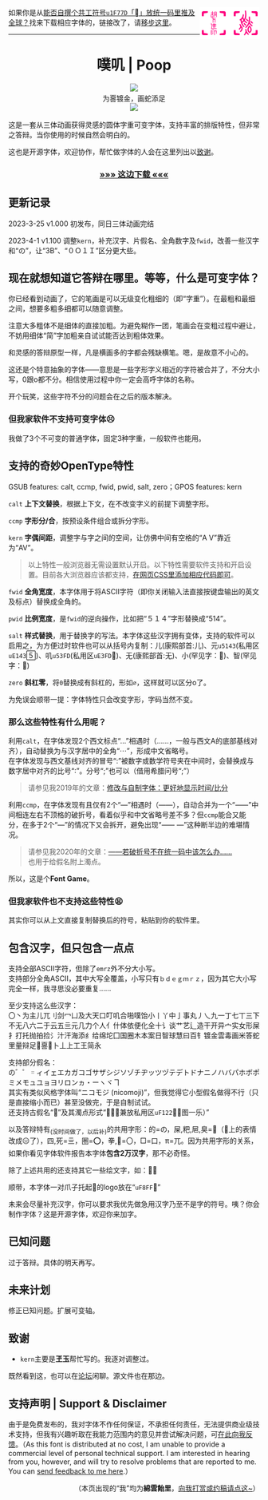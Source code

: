<a href="https://github.com/MY1L/icense"><img src="https://github.com/MY1L/icense/raw/main/Seal.svg" align="right" width="120" height="64"/></a>

如果你是从[能否自撰个共工符号`u1F77D`「🝽」放统一码里推及全球？](https://www.bilibili.com/video/BV1Gd4y1R7Mj/)找来下载相应字体的，链接改了，请[移步这里](https://github.com/MY1L/Unicode/releases/tag/NotoUni7)。

----

<h1 align="center">噗叽 | Poop</h1>
<p align="center">
<a href="https://afdian.net/@FairyFloss" target="_blank">
<img src="https://user-images.githubusercontent.com/58043328/227652884-7dfc1e74-b947-4dcb-ab4d-b50ca8799e06.png">
</a><br/>为𠷡镀金，画蛇添足<br/>
<img src="https://user-images.githubusercontent.com/58043328/227654992-f7a817bb-8ae5-4762-896c-8a40738fb3b6.gif">
</p>

这是一套从三体动画获得灵感的圆体字重可变字体，支持丰富的排版特性，但非常之答辩。当你使用的时候自然会明白的。

这也是开源字体，欢迎协作，帮忙做字体的人会在这里列出以[致谢](#致谢)。

<h3 align="center"><a href="https://github.com/MY1L/FontGame/releases"><strong>»»» 这边下载 «««</strong></a></h3>

## 更新记录
2023-3-25 v1.000 初发布，同日三体动画完结

2023-4-1 v1.100 调整`kern`，补充汉字、片假名、全角数字及`fwid`，改善一些汉字和“の”，让“3B”、“０Ｏ１Ｉ”区分更大些。

## 现在就想知道它答辩在哪里。等等，什么是可变字体？
你已经看到动画了，它的笔画是可以无级变化粗细的（即“字重”）。在最粗和最细之间，想要多粗多细都可以随意调整。

注意大多粗体不是细体的直接加粗。为避免糊作一团，笔画会在变粗过程中避让，不妨用细体“简”字加粗亲自试试能否达到粗体效果。

和灵感的答辩原型一样，凡是横画多的字都会残缺横笔。嗯，是故意不小心的。

这还是个特意抽象的字体——意思是一些字形字义相近的字符被合并了，不分大小写，0跟o都不分。相信使用过程中你一定会高呼字体的名称。

开个玩笑，这些字符不分的问题会在之后的版本解决。

### 但我家软件不支持可变字体😣
我做了3个不可变的普通字体，固定3种字重，一般软件也能用。

## 支持的奇妙OpenType特性
GSUB features: calt, ccmp, fwid, pwid, salt, zero；GPOS features: kern

`calt` **上下文替换**，根据上下文，在不改变字义的前提下调整字形。

`ccmp` **字形分/合**，按预设条件组合或拆分字形。

`kern` **字偶间距**，调整字与字之间的空间，让仿佛中间有空格的“A V”靠近为“AV”。

> 以上特性一般浏览器无需设置默认开启。以下特性需要软件支持和开启设置。目前各大浏览器应该都支持，[在网页CSS里添加相应代码即可](https://developer.mozilla.org/zh-CN/docs/Web/CSS/CSS_Fonts/OpenType_fonts_guide "OpenType字体特性指南 - CSS | MDN")。

`fwid` **全角宽度**，本字体用于将ASCII字符（即你关闭输入法直接按键盘输出的英文及标点）替换成全角的。

`pwid` **比例宽度**，是`fwid`的逆向操作，比如把“５１４”字形替换成“514”。

`salt` **样式替换**，用于替换字的写法。本字体这些汉字拥有变体，支持的软件可以启用之，为方便过时软件也可以从括号内复制：儿(康熙部首:⼉)、元`u5143`(私用区`uE143`)、叽`u53FD`(私用区`uE3FD`)、无(康熙部首:⽆)、小(罕见字：𡭔)、智(罕见字：𰤛)

`zero` **斜杠零**，将`0`替换成有斜杠的，形如`∅`，这样就可以区分o了。

为免误会顺带一提：字体特性只会改变字形，字码当然不变。

### 那么这些特性有什么用呢？
利用`calt`，在字体发现2个西文标点“…”相遇时（……，一般与西文A的底部基线对齐），自动替换为与汉字居中的全角“⋯”，形成中文省略号。\
在字体发现与西文基线对齐的冒号“:”被数字或数学符号夹在中间时，会替换成与数字居中对齐的比号“∶”。分号“;”也可以（借用希腊问号“;”）
> 请参见我2019年的文章：[修改与自制字体：更好地显示时间/比分](https://www.bilibili.com/read/cv4146730)

利用`ccmp`，在字体发现有且仅有2个“—”相遇时（——），自动合并为一个“⸺”中间相连左右不顶格的破折号，看着似乎和中文省略号差不多？但`ccmp`能合又能分，在多于2个“—”的情况下又会拆开，避免出现“⸺ —”这种断半边的难堪情况。
> 请参见我2020年的文章：[——若破折号不在统一码中该怎么办……](https://www.bilibili.com/read/cv8280047#reply8280047)\
也用于给假名附上濁点。

所以，这是个**Font Game**。

### 但我家软件也不支持这些特性😫
其实你可以从上文直接复制替换后的符号，粘贴到你的软件里。

## 包含汉字，但只包含一点点
支持全部ASCII字符，但除了`emrz`外不分大小写。\
支持部分全角ASCII，其中大写全覆盖，小写只有`ｂｄｅｇｍｒｚ`，因为其它大小写完全一样，我寻思没必要重复……

至少支持这么些汉字：\
〇丶为主儿兀刂剑冖凵及大天口叮叽合啪噗饴小丨丫中亅事丸丿乀九一丁七丅三下不无八六二于云五亖元几力个人亻什体依便化全十讠谈艹艺辶造干开异宀实女形屎扌打托抛拍捡氵汁汗海添纟给绵坨囗国圈木本案日智球慧曰百钅镀金雲毒画米答蛇里量辩足𡭔𠷡𰤛卜丄上工王简永 <!-- 度渡 -->

支持部分假名：\
の゛゜゠ィイェエカガコゴサザシジソゾチヂッツヅテデトドナニノハバパホボポミメモュユョヨリロンヵ・ーヽヾヿ\
其实有类似风格字体叫“ニコモジ (nicomoji)”，但我觉得它小型假名做得不行（只是直接缩小而已）甚至没做完，于是自制试试。\
还支持古假名“𛄢”及其濁点形式“𛄢゙（兼放私用区`uF122`，图一乐）”

以及答辩特有<sub>(没时间做了，以后补)</sub>的共用字形：的=の，屎,粑,㞎,臭=💩（💩上的表情改成😑了），四,死=亖，圈=⭕，拳,👊=〇，□=口，π=兀。因为共用字形的关系，如果你看见字体软件报告本字体**包含2万汉字**，那不必奇怪。

除了上述共用的还支持其它一些绘文字，如：👐📄

顺带，本字体一对爪子托起💩的logo放在“`uF8FF`”

未来会尽量补充汉字，你可以要求我优先做急用汉字乃至不是字的符号。咦？你会制作字体？这是开源字体，欢迎你来加字。

## 已知问题
过于答辩。具体的明天再写。

## 未来计划
修正已知问题。扩展可变轴。

## 致谢
- `kern`主要是**玊玉**帮忙写的。我逐对调整过。

既然看到这，也可以在[论坛][disc]闲聊。源文件也在那边。

## 支持声明 | Support & Disclaimer
由于是免费发布的，我对字体不作任何保证，不承担任何责任，无法提供商业级技术支持，但我有兴趣听取在我能力范围内的意见并尝试解决问题，可[在此向我反馈][isss]。（As this font is distributed at no cost, I am unable to provide a commercial level of personal technical support. I am interested in hearing from you, however, and will try to resolve problems that are reported to me. You can [send feedback to me here][isss].）

<p align="right">（本页出现的“我”均为<strong>綿雲飴里</strong>，<a href="https://afdian.net/@FairyFloss">向我打赏或约稿请点这~</a>）</p>

[isss]: ../../issues
[disc]: ../../discussions
